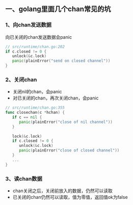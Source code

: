## 一、golang里面几个chan常见的坑

### 1、向chan发送数据

向已关闭的chan发送数据会panic

```go
// src/runtime/chan.go:202
if c.closed != 0 {  
   unlock(&c.lock)  
   panic(plainError("send on closed channel"))  
}
```
### 2、关闭chan

-   关闭nil的chan，会panic
-   对已关闭的chan，再次关闭chan，会panic

```go
// src/runtime/chan.go:355
func closechan(c *hchan) {  
   if c == nil {  
      panic(plainError("close of nil channel"))  
   }  
  
   lock(&c.lock)  
   if c.closed != 0 {  
      unlock(&c.lock)  
      panic(plainError("close of closed channel"))  
   }
   ...
}
```
### 3、读chan数据

-   chan关闭之后，关闭前放入的数据，仍然可以读取
-   已关闭的chan仍然可以读取，值为零值，返回值ok为false
<!--stackedit_data:
eyJoaXN0b3J5IjpbLTg1Njc3OTAzNSwtMTgyMDQ0NTcwXX0=
-->